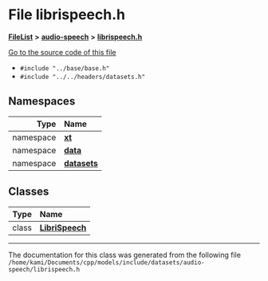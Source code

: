 

# File librispeech.h



[**FileList**](files.md) **>** [**audio-speech**](dir_3f959236e5b642d039994a38a6e55324.md) **>** [**librispeech.h**](librispeech_8h.md)

[Go to the source code of this file](librispeech_8h_source.md)



* `#include "../base/base.h"`
* `#include "../../headers/datasets.h"`













## Namespaces

| Type | Name |
| ---: | :--- |
| namespace | [**xt**](namespacext.md) <br> |
| namespace | [**data**](namespacext_1_1data.md) <br> |
| namespace | [**datasets**](namespacext_1_1data_1_1datasets.md) <br> |


## Classes

| Type | Name |
| ---: | :--- |
| class | [**LibriSpeech**](classxt_1_1data_1_1datasets_1_1LibriSpeech.md) <br> |



















































------------------------------
The documentation for this class was generated from the following file `/home/kami/Documents/cpp/models/include/datasets/audio-speech/librispeech.h`

